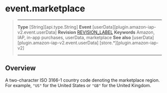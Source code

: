 # event.marketplace

> --------------------- ------------------------------------------------------------------------------------------
> __Type__              [String][api.type.String]
> __Event__             [userData][plugin.amazon-iap-v2.event.userData]
> __Revision__          [REVISION_LABEL](REVISION_URL)
> __Keywords__          Amazon, IAP, in-app purchases, userData, marketplace
> __See also__			[userData][plugin.amazon-iap-v2.event.userData]
>						[store.*][plugin.amazon-iap-v2]
> --------------------- ------------------------------------------------------------------------------------------

## Overview

A <nobr>two-character</nobr> <nobr>ISO 3166-1</nobr> country code denoting the marketplace region. For example, `"US"` for the United&nbsp;States or `"GB"` for the United&nbsp;Kingdom.
